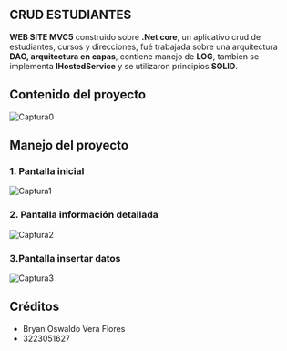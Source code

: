 ## CRUD ESTUDIANTES

**WEB SITE MVC5** construido sobre **.Net core**, un aplicativo crud de estudiantes, cursos y direcciones, fué trabajada sobre una arquitectura **DAO, arquitectura en capas**, contiene manejo de **LOG**, tambien se implementa **IHostedService** y se utilizaron principios **SOLID**. 

## Contenido del proyecto
![Captura0](https://user-images.githubusercontent.com/33797747/108499308-17753300-727c-11eb-8289-a416ee723e8a.PNG)

## Manejo del proyecto
### 1. Pantalla inicial
![Captura1](https://user-images.githubusercontent.com/33797747/108499366-2a880300-727c-11eb-92a7-6544f50baaea.PNG)

### 2. Pantalla información detallada
![Captura2](https://user-images.githubusercontent.com/33797747/108499473-54d9c080-727c-11eb-850d-a066070b8c18.PNG)

### 3.Pantalla insertar datos
![Captura3](https://user-images.githubusercontent.com/33797747/108499537-6fac3500-727c-11eb-9a42-277cc9d7e8c0.PNG)

## Créditos
- Bryan Oswaldo Vera Flores
- 3223051627
